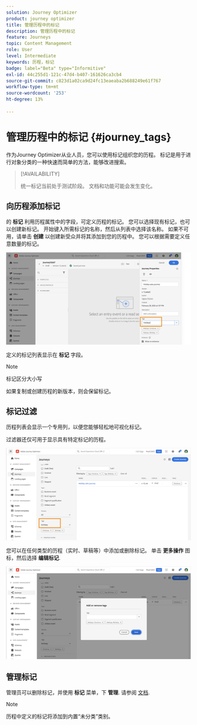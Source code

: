 ```yaml
---
solution: Journey Optimizer
product: journey optimizer
title: 管理历程中的标记
description: 管理历程中的标记
feature: Journeys
topic: Content Management
role: User
level: Intermediate
keywords: 历程，标记
badge: label="Beta" type="Informitive"
exl-id: 44c255d1-121c-47d4-b407-161626ca3cb4
source-git-commit: c823d1a02ca9d24fc13eaeaba2b688249e61f767
workflow-type: tm+mt
source-wordcount: '253'
ht-degree: 13%

---
```


# 管理历程中的标记 {#journey_tags}

作为Journey Optimizer从业人员，您可以使用标记组织您的历程。 标记是用于进行对象分类的一种快速而简单的方法，能够改进搜索。

>[!AVAILABILITY]
>
> 统一标记当前处于测试阶段。 文档和功能可能会发生变化。

## 向历程添加标记

的 **标记** 利用历程属性中的字段，可定义历程的标记。 您可以选择现有标记，也可以创建新标记。 开始键入所需标记的名称，然后从列表中选择该名称。 如果不可用，请单击 **创建** 以创建新受众并将其添加到您的历程中。 您可以根据需要定义任意数量的标记。

![](assets/tags1.png)

定义的标记列表显示在 **标记** 字段。

>[!NOTE]
>
> 标记区分大小写
> 
> 如果复制或创建历程的新版本，则会保留标记。

## 标记过滤

历程列表会显示一个专用列，以便您能够轻松地可视化标记。

过滤器还仅可用于显示具有特定标记的历程。

![](assets/tags2.png)

您可以在任何类型的历程（实时、草稿等）中添加或删除标记。 单击 **更多操作** 图标，然后选择 **编辑标记**.

![](assets/tags3.png)

## 管理标记

管理员可以删除标记，并使用 **标记** 菜单，下 **管理**. 请参阅 [文档](https://experienceleague.adobe.com/docs/experience-platform/administrative-tags/overview.html).

>[!NOTE]
>
> 历程中定义的标记将添加到内置“未分类”类别。
